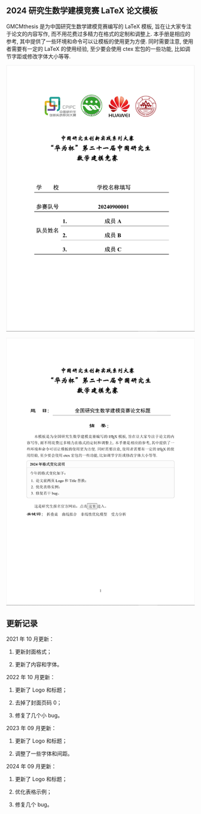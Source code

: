 
## 2024 研究生数学建模竞赛 LaTeX 论文模板

GMCMthesis 是为中国研究生数学建模竞赛编写的 LaTeX 模板, 旨在让大家专注于论文的内容写作, 而不用花费过多精力在格式的定制和调整上. 本手册是相应的参考, 其中提供了一些环境和命令可以让模板的使用更为方便. 同时需要注意, 使用者需要有一定的 LaTeX 的使用经验, 至少要会使用 ctex 宏包的一些功能, 比如调节字距或修改字体大小等等.

![example_1](example_1.png)

![example_2](example_2.png)

## 更新记录

2021 年 10 月更新：

1. 更新封面格式；

2. 更新了内容和字体。
 
2022 年 10 月更新：

1. 更新了 Logo 和标题；

2. 去掉了封面页码 0；

3. 修复了几个小 bug。

2023 年 09 月更新：

1. 更新了 Logo 和标题；

2. 调整了一些字体和间距。

2024 年 09 月更新：

1. 更新了 Logo 和标题；

2. 优化表格示例；

3. 修复几个 bug。
